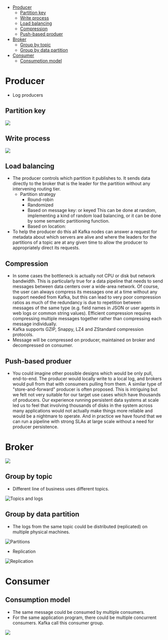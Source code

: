 - [Producer](#producer)
  - [Partition key](#partition-key)
  - [Write process](#write-process)
  - [Load balancing](#load-balancing)
  - [Compression](#compression)
  - [Push-based produer](#push-based-produer)
- [Broker](#broker)
  - [Group by topic](#group-by-topic)
  - [Group by data partition](#group-by-data-partition)
- [Consumer](#consumer)
  - [Consumption model](#consumption-model)


# Producer 
* Log producers

## Partition key

![](../.gitbook/assets/kafka_producer_partitionstrategy.png)

## Write process

![](../.gitbook/assets/kafka_producer_writeprocess.png)

## Load balancing

* The producer controls which partition it publishes to. It sends data directly to the broker that is the leader for the partition without any intervening routing tier. 
  * Partition strategy
    * Round-robin
    * Randomized
    * Based on message key: or keyed This can be done at random, implementing a kind of random load balancing, or it can be done by some semantic partitioning function. 
    * Based on location: 
* To help the producer do this all Kafka nodes can answer a request for metadata about which servers are alive and where the leaders for the partitions of a topic are at any given time to allow the producer to appropriately direct its requests.

## Compression

* In some cases the bottleneck is actually not CPU or disk but network bandwidth. This is particularly true for a data pipeline that needs to send messages between data centers over a wide-area network. Of course, the user can always compress its messages one at a time without any support needed from Kafka, but this can lead to very poor compression ratios as much of the redundancy is due to repetition between messages of the same type (e.g. field names in JSON or user agents in web logs or common string values). Efficient compression requires compressing multiple messages together rather than compressing each message individually.
* Kafka supports GZIP, Snappy, LZ4 and ZStandard compression protocols.
* Message will be compressed on producer, maintained on broker and decompressed on consumer. 

## Push-based produer

* You could imagine other possible designs which would be only pull, end-to-end. The producer would locally write to a local log, and brokers would pull from that with consumers pulling from them. A similar type of "store-and-forward" producer is often proposed. This is intriguing but we felt not very suitable for our target use cases which have thousands of producers. Our experience running persistent data systems at scale led us to feel that involving thousands of disks in the system across many applications would not actually make things more reliable and would be a nightmare to operate. And in practice we have found that we can run a pipeline with strong SLAs at large scale without a need for producer persistence.

# Broker

![](../.gitbook/assets/kafka_broker_arch.png)

## Group by topic
* Different line of business uses different topics.

![Topics and logs](../.gitbook/assets/messageQueue_kafka_concepts_topic.png)

## Group by data partition
* The logs from the same topic could be distributed (replicated) on multiple physical machines. 

![Partitions](../.gitbook/assets/messageQueue_kafka_concepts_partition.png)

* Replication

![Replication](../.gitbook/assets/messageQueue_kafka_concepts_replication.png)

# Consumer
## Consumption model
* The same message could be consumed by multiple consumers.
* For the same application program, there could be multiple concurrent consumers. Kafka call this consumer group. 

![](../.gitbook/assets/kafka_consumer_consumerGroup.png)
